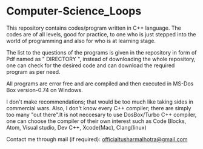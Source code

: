 # Computer-Science_Loops
  
This repository contains codes/program written in C++ language. The codes are of all levels, good for practice, to one who is just stepped into the world of programming and also for who is at learning stage.

The list to the questions of the programs is given in the repository in form of Pdf named as " DIRECTORY ", instead of downloading the whole repository, one can check for the desired code and can download the required program as per need.

All programs are error free and are compiled and then executed in MS-Dos Box version-0.74 on Windows.

I don't make recommendations; that would be too much like taking sides in commercial wars. Also, I don't know every C++ compiler; there are simply too many "out there".It is not neccesary to use DosBox/Turbo C++ compiler, one can choose the compiler of their own interest such as Code Blocks, Atom, Visual studio, Dev C++, Xcode(Mac), Clang(linux)

Contact me through mail (if required): officialtusharmalhotra@gmail.com
